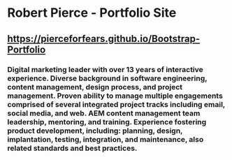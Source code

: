 # Robert Pierce - Portfolio Site
## https://pierceforfears.github.io/Bootstrap-Portfolio

### Digital marketing leader with over 13 years of interactive experience. Diverse background in software engineering, content management, design process, and project management. Proven ability to manage multiple engagements comprised of several integrated project tracks including email, social media, and web. AEM content management team leadership, mentoring, and training. Experience fostering product development, including: planning, design, implantation, testing, integration, and maintenance, also related standards and best practices.
